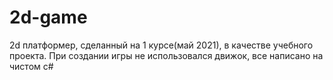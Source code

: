 # 2d-game
2d платформер, сделанный на 1 курсе(май 2021), в качестве учебного проекта. При создании игры не использовался движок, все написано на чистом c#
